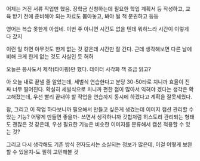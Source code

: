 어제는 거진 서류 작업만 했음.
장학금 신청하는데 필요한 학업 계획서 등 작성하고,
교육 받기 전에 준비해야 되는 자료도 뽑아놓고,
봐야 될 책 분권하고 등등

영어는 복습 못한게 아쉽네. 이번 주 아니면 시간도 없을 텐데 뭐하느라 시간이 이렇게 다 갔지

이런 일 하면 아무것도 한게 없는 것 같은데 시간만 잘 간다.
근데 생각해보면 다른 날에 비해 크게 한게 없는 것도 사실인 듯 허허

오늘은 봉사도서 제작(타이핑)만 했다.
데이터 시각화 책 조금 읽고?

아 오늘 내로 끝낼 줄 알았는데, 세벌식 연습한다고 분당 30-50타로 치니까 효율이 진짜 너무 떨어진다. 확실히 세벌식으로 치니까 편한 점이 많아서 익혀야 겠다는 생각은 확고해졌는데, 우선 빨리 끝내야 할 작업을 연습까지 동시에 하겠다고 계획을 잘못세웠다.


참, 그리고 이 작업 하다보니까 필요해서 만들고 싶은게 생겼는데 이미지 캡션 관리할 수 있는 기능? 어떻게 만들면 좋을까- 쓰면서 생각하니까 깃헙처럼 히스토리 관리되는 형태도 괜찮은 것 같은데, 우선 필요한 기능은 비슷한 이미지를 분류해서 캡션 적용할 수 있는 것?

그리고 다시 생각해도 기존 방식 전자도서는 소실되는 정보가 많은데, 이걸 어떻게 보완할 수 있을지-도 필히 고민해볼 것
